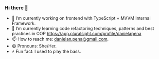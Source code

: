 ### Hi there 👋

- 🔭 I’m currently working on frontend with TypeScript + MVVM Internal Framework.
- 🌱 I’m currently learning code refactoring techniques, patterns and best practices in OOP https://app.pluralsight.com/profile/danielapena
- 📫 How to reach me: danielan.pena@gmail.com.
- 😄 Pronouns: She/Her.
- ⚡ Fun fact: I used to play the bass. 

